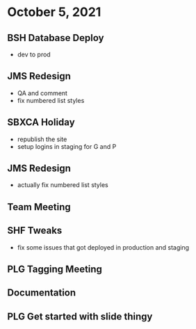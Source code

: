 # October 5, 2021

## BSH Database Deploy
- dev to prod

## JMS Redesign
- QA and comment
- fix numbered list styles

## SBXCA Holiday
- republish the site
- setup logins in staging for G and P

## JMS Redesign
- actually fix numbered list styles

## Team Meeting

## SHF Tweaks
- fix some issues that got deployed in production and staging

## PLG Tagging Meeting

## Documentation

## PLG Get started with slide thingy